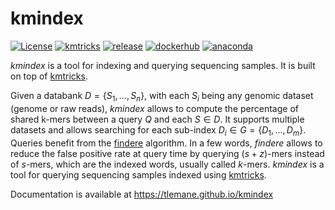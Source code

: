 # kmindex

[![License](http://img.shields.io/:license-affero-blue.svg)](http://www.gnu.org/licenses/agpl-3.0.en.html)
[![kmtricks](https://github.com/tlemane/kmindex/workflows/kmtricks/badge.svg)](https://github.com/tlemane/kmindex/actions/workflows/kmindex.yml)
[![release](https://img.shields.io/github/v/release/tlemane/kmindex)](https://github.com/tlemane/kmindex/releases)
[![dockerhub](https://img.shields.io/docker/v/tlemane/kmindex?label=tlemane/kmindex&logo=docker)](https://hub.docker.com/r/tlemane/kmindex/)
[![anaconda](https://img.shields.io/conda/vn/tlemane/kmindex?color=green&label=tlemane%2Fkmindex&logo=anaconda)](https://anaconda.org/tlemane/kmindex)

*kmindex* is a tool for indexing and querying sequencing samples. It is built on top of [kmtricks](https://github.com/tlemane/kmtricks).

Given a databank $D = \{S_1, ..., S_n\}$, with each $S_i$ being any genomic dataset (genome or raw reads), *kmindex* allows to compute the percentage of shared k-mers between a query $Q$ and each $S \in D$. It supports multiple datasets and allows searching for each sub-index $D_i \in G = \{D_1,...,D_m\}$. Queries benefit from the [findere](https://github.com/lrobidou/findere) algorithm. In a few words, *findere* allows to reduce the false positive rate at query time by querying $(s+z)$-mers instead of $s$-mers, which are the indexed words, usually called $k$-mers.
*kmindex* is a tool for querying sequencing samples indexed using [kmtricks](https://github.com/tlemane/kmtricks).

Documentation is available at https://tlemane.github.io/kmindex

